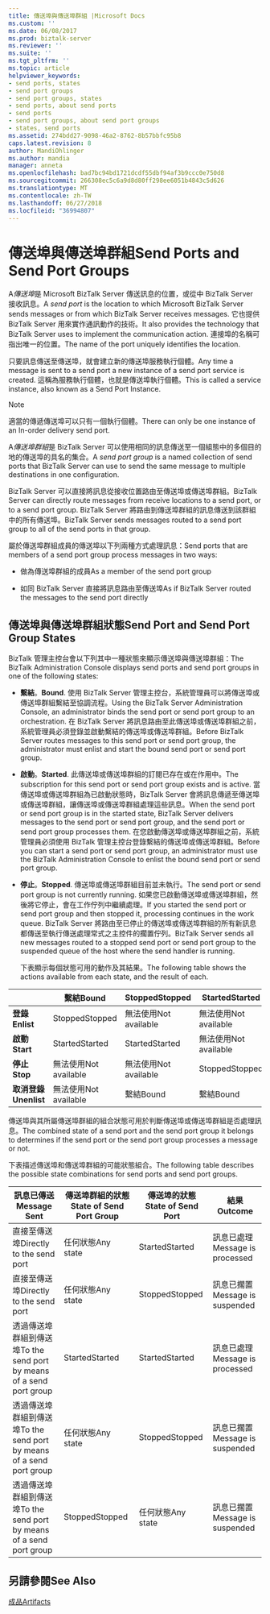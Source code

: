 ```yaml
---
title: 傳送埠與傳送埠群組 |Microsoft Docs
ms.custom: ''
ms.date: 06/08/2017
ms.prod: biztalk-server
ms.reviewer: ''
ms.suite: ''
ms.tgt_pltfrm: ''
ms.topic: article
helpviewer_keywords:
- send ports, states
- send port groups
- send port groups, states
- send ports, about send ports
- send ports
- send port groups, about send port groups
- states, send ports
ms.assetid: 274bdd27-9098-46a2-8762-8b57bbfc95b8
caps.latest.revision: 8
author: MandiOhlinger
ms.author: mandia
manager: anneta
ms.openlocfilehash: bad7bc94bd1721dcdf55dbf94af3b9ccc0e750d8
ms.sourcegitcommit: 266308ec5c6a9d8d80ff298ee6051b4843c5d626
ms.translationtype: MT
ms.contentlocale: zh-TW
ms.lasthandoff: 06/27/2018
ms.locfileid: "36994807"
---
```

# <a name="send-ports-and-send-port-groups"></a><span data-ttu-id="68e57-102">傳送埠與傳送埠群組</span><span class="sxs-lookup"><span data-stu-id="68e57-102">Send Ports and Send Port Groups</span></span>
<span data-ttu-id="68e57-103">A*傳送埠*是 Microsoft BizTalk Server 傳送訊息的位置，或從中 BizTalk Server 接收訊息。</span><span class="sxs-lookup"><span data-stu-id="68e57-103">A *send port* is the location to which Microsoft BizTalk Server sends messages or from which BizTalk Server receives messages.</span></span> <span data-ttu-id="68e57-104">它也提供 BizTalk Server 用來實作通訊動作的技術。</span><span class="sxs-lookup"><span data-stu-id="68e57-104">It also provides the technology that BizTalk Server uses to implement the communication action.</span></span> <span data-ttu-id="68e57-105">連接埠的名稱可指出唯一的位置。</span><span class="sxs-lookup"><span data-stu-id="68e57-105">The name of the port uniquely identifies the location.</span></span>  
  
 <span data-ttu-id="68e57-106">只要訊息傳送至傳送埠，就會建立新的傳送埠服務執行個體。</span><span class="sxs-lookup"><span data-stu-id="68e57-106">Any time a message is sent to a send port a new instance of a send port service is created.</span></span> <span data-ttu-id="68e57-107">這稱為服務執行個體，也就是傳送埠執行個體。</span><span class="sxs-lookup"><span data-stu-id="68e57-107">This is called a service instance, also known as a Send Port Instance.</span></span>  
  
> [!NOTE]
>  <span data-ttu-id="68e57-108">適當的傳遞傳送埠可以只有一個執行個體。</span><span class="sxs-lookup"><span data-stu-id="68e57-108">There can only be one instance of an In-order delivery send port.</span></span>  
  
 <span data-ttu-id="68e57-109">A*傳送埠群組*是 BizTalk Server 可以使用相同的訊息傳送至一個組態中的多個目的地的傳送埠的具名的集合。</span><span class="sxs-lookup"><span data-stu-id="68e57-109">A *send port group* is a named collection of send ports that BizTalk Server can use to send the same message to multiple destinations in one configuration.</span></span>  
  
 <span data-ttu-id="68e57-110">BizTalk Server 可以直接將訊息從接收位置路由至傳送埠或傳送埠群組。</span><span class="sxs-lookup"><span data-stu-id="68e57-110">BizTalk Server can directly route messages from receive locations to a send port, or to a send port group.</span></span> <span data-ttu-id="68e57-111">BizTalk Server 將路由到傳送埠群組的訊息傳送到該群組中的所有傳送埠。</span><span class="sxs-lookup"><span data-stu-id="68e57-111">BizTalk Server sends messages routed to a send port group to all of the send ports in that group.</span></span>  
  
 <span data-ttu-id="68e57-112">屬於傳送埠群組成員的傳送埠以下列兩種方式處理訊息：</span><span class="sxs-lookup"><span data-stu-id="68e57-112">Send ports that are members of a send port group process messages in two ways:</span></span>  
  
-   <span data-ttu-id="68e57-113">做為傳送埠群組的成員</span><span class="sxs-lookup"><span data-stu-id="68e57-113">As a member of the send port group</span></span>  
  
-   <span data-ttu-id="68e57-114">如同 BizTalk Server 直接將訊息路由至傳送埠</span><span class="sxs-lookup"><span data-stu-id="68e57-114">As if BizTalk Server routed the messages to the send port directly</span></span>  
  
## <a name="send-port-and-send-port-group-states"></a><span data-ttu-id="68e57-115">傳送埠與傳送埠群組狀態</span><span class="sxs-lookup"><span data-stu-id="68e57-115">Send Port and Send Port Group States</span></span>  
 <span data-ttu-id="68e57-116">BizTalk 管理主控台會以下列其中一種狀態來顯示傳送埠與傳送埠群組：</span><span class="sxs-lookup"><span data-stu-id="68e57-116">The BizTalk Administration Console displays send ports and send port groups in one of the following states:</span></span>  
  
- <span data-ttu-id="68e57-117">**繫結**。</span><span class="sxs-lookup"><span data-stu-id="68e57-117">**Bound**.</span></span> <span data-ttu-id="68e57-118">使用 BizTalk Server 管理主控台，系統管理員可以將傳送埠或傳送埠群組繫結至協調流程。</span><span class="sxs-lookup"><span data-stu-id="68e57-118">Using the BizTalk Server Administration Console, an administrator binds the send port or send port group to an orchestration.</span></span> <span data-ttu-id="68e57-119">在 BizTalk Server 將訊息路由至此傳送埠或傳送埠群組之前，系統管理員必須登錄並啟動繫結的傳送埠或傳送埠群組。</span><span class="sxs-lookup"><span data-stu-id="68e57-119">Before BizTalk Server routes messages to this send port or send port group, the administrator must enlist and start the bound send port or send port group.</span></span>  
  
- <span data-ttu-id="68e57-120">**啟動**。</span><span class="sxs-lookup"><span data-stu-id="68e57-120">**Started**.</span></span> <span data-ttu-id="68e57-121">此傳送埠或傳送埠群組的訂閱已存在或在作用中。</span><span class="sxs-lookup"><span data-stu-id="68e57-121">The subscription for this send port or send port group exists and is active.</span></span> <span data-ttu-id="68e57-122">當傳送埠或傳送埠群組為已啟動狀態時，BizTalk Server 會將訊息傳遞至傳送埠或傳送埠群組，讓傳送埠或傳送埠群組處理這些訊息。</span><span class="sxs-lookup"><span data-stu-id="68e57-122">When the send port or send port group is in the started state, BizTalk Server delivers messages to the send port or send port group, and the send port or send port group processes them.</span></span> <span data-ttu-id="68e57-123">在您啟動傳送埠或傳送埠群組之前，系統管理員必須使用 BizTalk 管理主控台登錄繫結的傳送埠或傳送埠群組。</span><span class="sxs-lookup"><span data-stu-id="68e57-123">Before you can start a send port or send port group, an administrator must use the BizTalk Administration Console to enlist the bound send port or send port group.</span></span>  
  
- <span data-ttu-id="68e57-124">**停止**。</span><span class="sxs-lookup"><span data-stu-id="68e57-124">**Stopped**.</span></span> <span data-ttu-id="68e57-125">傳送埠或傳送埠群組目前並未執行。</span><span class="sxs-lookup"><span data-stu-id="68e57-125">The send port or send port group is not currently running.</span></span> <span data-ttu-id="68e57-126">如果您已啟動傳送埠或傳送埠群組，然後將它停止，會在工作佇列中繼續處理。</span><span class="sxs-lookup"><span data-stu-id="68e57-126">If you started the send port or send port group and then stopped it, processing continues in the work queue.</span></span> <span data-ttu-id="68e57-127">BizTalk Server 將路由至已停止的傳送埠或傳送埠群組的所有新訊息都傳送至執行傳送處理常式之主控件的擱置佇列。</span><span class="sxs-lookup"><span data-stu-id="68e57-127">BizTalk Server sends all new messages routed to a stopped send port or send port group to the suspended queue of the host where the send handler is running.</span></span>  
  
  <span data-ttu-id="68e57-128">下表顯示每個狀態可用的動作及其結果。</span><span class="sxs-lookup"><span data-stu-id="68e57-128">The following table shows the actions available from each state, and the result of each.</span></span>  
  
||<span data-ttu-id="68e57-129">繫結</span><span class="sxs-lookup"><span data-stu-id="68e57-129">Bound</span></span>|<span data-ttu-id="68e57-130">Stopped</span><span class="sxs-lookup"><span data-stu-id="68e57-130">Stopped</span></span>|<span data-ttu-id="68e57-131">Started</span><span class="sxs-lookup"><span data-stu-id="68e57-131">Started</span></span>|  
|------|-----------|-------------|-------------|  
|<span data-ttu-id="68e57-132">**登錄**</span><span class="sxs-lookup"><span data-stu-id="68e57-132">**Enlist**</span></span>|<span data-ttu-id="68e57-133">Stopped</span><span class="sxs-lookup"><span data-stu-id="68e57-133">Stopped</span></span>|<span data-ttu-id="68e57-134">無法使用</span><span class="sxs-lookup"><span data-stu-id="68e57-134">Not available</span></span>|<span data-ttu-id="68e57-135">無法使用</span><span class="sxs-lookup"><span data-stu-id="68e57-135">Not available</span></span>|  
|<span data-ttu-id="68e57-136">**啟動**</span><span class="sxs-lookup"><span data-stu-id="68e57-136">**Start**</span></span>|<span data-ttu-id="68e57-137">Started</span><span class="sxs-lookup"><span data-stu-id="68e57-137">Started</span></span>|<span data-ttu-id="68e57-138">Started</span><span class="sxs-lookup"><span data-stu-id="68e57-138">Started</span></span>|<span data-ttu-id="68e57-139">無法使用</span><span class="sxs-lookup"><span data-stu-id="68e57-139">Not available</span></span>|  
|<span data-ttu-id="68e57-140">**停止**</span><span class="sxs-lookup"><span data-stu-id="68e57-140">**Stop**</span></span>|<span data-ttu-id="68e57-141">無法使用</span><span class="sxs-lookup"><span data-stu-id="68e57-141">Not available</span></span>|<span data-ttu-id="68e57-142">無法使用</span><span class="sxs-lookup"><span data-stu-id="68e57-142">Not available</span></span>|<span data-ttu-id="68e57-143">Stopped</span><span class="sxs-lookup"><span data-stu-id="68e57-143">Stopped</span></span>|  
|<span data-ttu-id="68e57-144">**取消登錄**</span><span class="sxs-lookup"><span data-stu-id="68e57-144">**Unenlist**</span></span>|<span data-ttu-id="68e57-145">無法使用</span><span class="sxs-lookup"><span data-stu-id="68e57-145">Not available</span></span>|<span data-ttu-id="68e57-146">繫結</span><span class="sxs-lookup"><span data-stu-id="68e57-146">Bound</span></span>|<span data-ttu-id="68e57-147">繫結</span><span class="sxs-lookup"><span data-stu-id="68e57-147">Bound</span></span>|  
  
 <span data-ttu-id="68e57-148">傳送埠與其所屬傳送埠群組的組合狀態可用於判斷傳送埠或傳送埠群組是否處理訊息。</span><span class="sxs-lookup"><span data-stu-id="68e57-148">The combined state of a send port and the send port group it belongs to determines if the send port or the send port group processes a message or not.</span></span>  
  
 <span data-ttu-id="68e57-149">下表描述傳送埠和傳送埠群組的可能狀態組合。</span><span class="sxs-lookup"><span data-stu-id="68e57-149">The following table describes the possible state combinations for send ports and send port groups.</span></span>  
  
|<span data-ttu-id="68e57-150">訊息已傳送</span><span class="sxs-lookup"><span data-stu-id="68e57-150">Message Sent</span></span>|<span data-ttu-id="68e57-151">傳送埠群組的狀態</span><span class="sxs-lookup"><span data-stu-id="68e57-151">State of Send Port Group</span></span>|<span data-ttu-id="68e57-152">傳送埠的狀態</span><span class="sxs-lookup"><span data-stu-id="68e57-152">State of Send Port</span></span>|<span data-ttu-id="68e57-153">結果</span><span class="sxs-lookup"><span data-stu-id="68e57-153">Outcome</span></span>|  
|------------------|------------------------------|------------------------|-------------|  
|<span data-ttu-id="68e57-154">直接至傳送埠</span><span class="sxs-lookup"><span data-stu-id="68e57-154">Directly to the send port</span></span>|<span data-ttu-id="68e57-155">任何狀態</span><span class="sxs-lookup"><span data-stu-id="68e57-155">Any state</span></span>|<span data-ttu-id="68e57-156">Started</span><span class="sxs-lookup"><span data-stu-id="68e57-156">Started</span></span>|<span data-ttu-id="68e57-157">訊息已處理</span><span class="sxs-lookup"><span data-stu-id="68e57-157">Message is processed</span></span>|  
|<span data-ttu-id="68e57-158">直接至傳送埠</span><span class="sxs-lookup"><span data-stu-id="68e57-158">Directly to the send port</span></span>|<span data-ttu-id="68e57-159">任何狀態</span><span class="sxs-lookup"><span data-stu-id="68e57-159">Any state</span></span>|<span data-ttu-id="68e57-160">Stopped</span><span class="sxs-lookup"><span data-stu-id="68e57-160">Stopped</span></span>|<span data-ttu-id="68e57-161">訊息已擱置</span><span class="sxs-lookup"><span data-stu-id="68e57-161">Message is suspended</span></span>|  
|<span data-ttu-id="68e57-162">透過傳送埠群組到傳送埠</span><span class="sxs-lookup"><span data-stu-id="68e57-162">To the send port by means of a send port group</span></span>|<span data-ttu-id="68e57-163">Started</span><span class="sxs-lookup"><span data-stu-id="68e57-163">Started</span></span>|<span data-ttu-id="68e57-164">Started</span><span class="sxs-lookup"><span data-stu-id="68e57-164">Started</span></span>|<span data-ttu-id="68e57-165">訊息已處理</span><span class="sxs-lookup"><span data-stu-id="68e57-165">Message is processed</span></span>|  
|<span data-ttu-id="68e57-166">透過傳送埠群組到傳送埠</span><span class="sxs-lookup"><span data-stu-id="68e57-166">To the send port by means of a send port group</span></span>|<span data-ttu-id="68e57-167">任何狀態</span><span class="sxs-lookup"><span data-stu-id="68e57-167">Any state</span></span>|<span data-ttu-id="68e57-168">Stopped</span><span class="sxs-lookup"><span data-stu-id="68e57-168">Stopped</span></span>|<span data-ttu-id="68e57-169">訊息已擱置</span><span class="sxs-lookup"><span data-stu-id="68e57-169">Message is suspended</span></span>|  
|<span data-ttu-id="68e57-170">透過傳送埠群組到傳送埠</span><span class="sxs-lookup"><span data-stu-id="68e57-170">To the send port by means of a send port group</span></span>|<span data-ttu-id="68e57-171">Stopped</span><span class="sxs-lookup"><span data-stu-id="68e57-171">Stopped</span></span>|<span data-ttu-id="68e57-172">任何狀態</span><span class="sxs-lookup"><span data-stu-id="68e57-172">Any state</span></span>|<span data-ttu-id="68e57-173">訊息已擱置</span><span class="sxs-lookup"><span data-stu-id="68e57-173">Message is suspended</span></span>|  
  
## <a name="see-also"></a><span data-ttu-id="68e57-174">另請參閱</span><span class="sxs-lookup"><span data-stu-id="68e57-174">See Also</span></span>  
 [<span data-ttu-id="68e57-175">成品</span><span class="sxs-lookup"><span data-stu-id="68e57-175">Artifacts</span></span>](../core/artifacts.md)